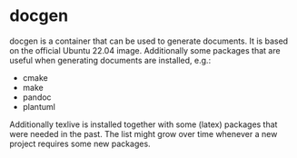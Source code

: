 # docgen

docgen is a container that can be used to generate documents. It is based on
the official Ubuntu 22.04 image. Additionally some packages that are useful
when generating documents are installed, e.g.:

- cmake
- make
- pandoc
- plantuml

Additionally texlive is installed together with some (latex) packages that were
needed in the past. The list might grow over time whenever a new project
requires some new packages.


